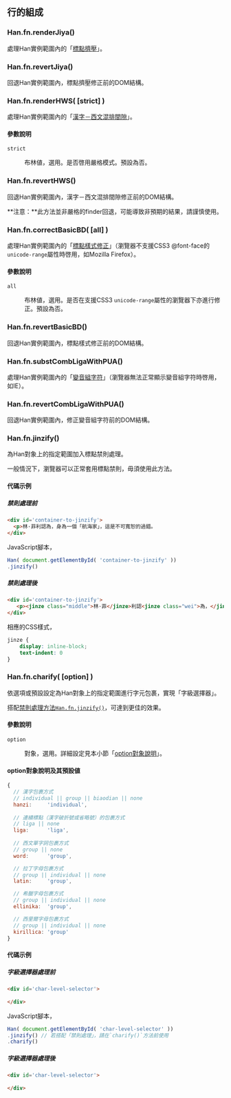 
 行的組成 <!-- #inline -->
---------

### Han.fn.renderJiya() <!-- #renderJiya -->
處理Han實例範圍內的「[標點擠壓](/manual/hang_de_zucheng#biaodian_jiya)」。

### Han.fn.revertJiya() <!-- #revertJiya -->
回退Han實例範圍內，標點擠壓修正前的DOM結構。

### Han.fn.renderHWS( [strict] ) <!-- #renderHWS -->
處理Han實例範圍內的「[漢字－西文混排間隙](/manual/hang_de_zucheng#hanzi-xiwen_hunpai_jianxi)」。

<div class='info parameter'>

#### 參數說明
<dl>
<dt><code>strict</code>
<dd>

布林値，選用。是否啓用嚴格模式。預設為否。
</dl>
</div>

### Han.fn.revertHWS() <!-- #revertHWS -->
回退Han實例範圍內，漢字－西文混排間隙修正前的DOM結構。

<div class='info note important'>

**注意：**此方法並非嚴格的finder回退，可能導致非預期的結果，請謹慎使用。
</div>

### Han.fn.correctBasicBD( [all] ) <!-- #correctBasicBD -->
處理Han實例範圍內的「[標點樣式修正](/manual/wenzisheji#biaodian_yangshi_xiuzheng)」（瀏覽器不支援CSS3 @font-face的`unicode-range`屬性時啓用，如Mozilla Firefox）。

<div class='info parameter'>

#### 參數說明
<dl>
<dt><code>all</code>
<dd>

布林値，選用。是否在支援CSS3 `unicode-range`屬性的瀏覽器下亦進行修正。預設為否。
</dl>
</div>
 
### Han.fn.revertBasicBD() <!-- #revertBasicBD -->
回退Han實例範圍內，標點樣式修正前的DOM結構。

### Han.fn.substCombLigaWithPUA() <!-- #substCombLigaWithPUA -->
處理Han實例範圍內的「[變音組字符](/manual/hang_de_zucheng#ziyuan_de_tihuan)」（瀏覽器無法正常顯示變音組字符時啓用，如IE）。

### Han.fn.revertCombLigaWithPUA() <!-- #revertCombLigaWithPUA -->
回退Han實例範圍內，修正變音組字符前的DOM結構。

### Han.fn.jinzify() <!-- #jinzify -->
為Han對象上的指定範圍加入標點禁則處理。

<div class='info note'>

一般情況下，瀏覽器可以正常套用標點禁則，毋須使用此方法。
</div>

#### 代碼示例
##### 禁則處理前
```html
<div id='container-to-jinzify'>
  <p>林·菲利認為，身為一個「航海家」，這是不可寬恕的過錯。
</div>
```

JavaScript腳本，
```javascript
Han( document.getElementById( 'container-to-jinzify' ))
.jinzify()
```

##### 禁則處理後
```html
<div id='container-to-jinzify'>
   <p><jinze class="middle">林·菲</jinze>利認<jinze class="wei">為，</jinze>身為一個<jinze class="tou">「航</jinze>海<jinze class="wei">家」，</jinze>這是不可寬恕的過<jinze class="wei">錯。</jinze></p>
</div>
```

相應的CSS樣式，

```css
jinze {
    display: inline-block;
    text-indent: 0
}
```

### Han.fn.charify( [option] ) <!-- #charify -->
依選項或預設設定為Han對象上的指定範圍進行字元包裹，實現「字級選擇器」。


<div class='info note'>

搭配[禁則處理方法`Han.fn.jinzify()`](#jinzify)，可達到更佳的效果。
</div>

<div class='info parameter'>

#### 參數說明
<dl>
<dt><code>option</code>
<dd>

對象，選用。詳細設定見本小節「[option對象說明](#charify-option)」。
</dl>
</div>

#### option對象說明及其預設値 <!-- #charify-option -->
```javascript
{
  // 漢字包裹方式
  // individual || group || biaodian || none
  hanzi:     'individual',
  
  // 連續標點（漢字破折號或省略號）的包裹方式
  // liga || none            
  liga:      'liga',
  
  // 西文單字詞包裹方式
  // group || none           
  word:      'group',

  // 拉丁字母包裹方式
  // group || individual || none
  latin:     'group',

  // 希臘字母包裹方式
  // group || individual || none
  ellinika:  'group',

  // 西里爾字母包裹方式
  // group || individual || none
  kirillica: 'group'
}
```

#### 代碼示例
##### 字級選擇器處理前
```html
<div id='char-level-selector'>
  
</div>
```

JavaScript腳本，
```javascript
Han( document.getElementById( 'char-level-selector' ))
.jinzify() // 若搭配「禁則處理」，請在`charify()`方法前使用
.charify()
```

##### 字級選擇器處理後
```html
<div id='char-level-selector'>
  
</div>
```
